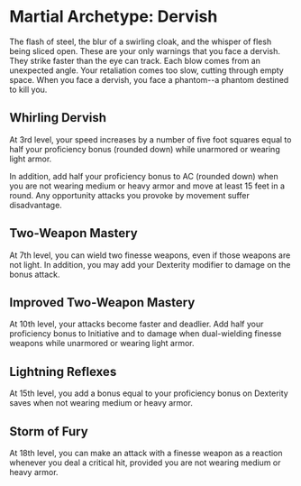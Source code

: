 # Martial Archetype: Dervish
The flash of steel, the blur of a swirling cloak, and the whisper of flesh being sliced open. These are your only warnings that you face a dervish. They strike faster than the eye can track. Each blow comes from an unexpected angle. Your retaliation comes too slow, cutting through empty space. When you face a dervish, you face a phantom--a phantom destined to kill you.

## Whirling Dervish
At 3rd level, your speed increases by a number of five foot squares equal to half your proficiency bonus (rounded down) while unarmored or wearing light armor.

In addition, add half your proficiency bonus to AC (rounded down) when you are not wearing medium or heavy armor and move at least 15 feet in a round. Any opportunity attacks you provoke by movement suffer disadvantage.

## Two-Weapon Mastery
At 7th level, you can wield two finesse weapons, even if those weapons are not light. In addition, you may add your Dexterity modifier to damage on the bonus attack.

## Improved Two-Weapon Mastery
At 10th level, your attacks become faster and deadlier. Add half your proficiency bonus to Initiative and to damage when dual-wielding finesse weapons while unarmored or wearing light armor. 

## Lightning Reflexes
At 15th level, you add a bonus equal to your proficiency bonus on Dexterity saves when not wearing medium or heavy armor.

## Storm of Fury
At 18th level, you can make an attack with a finesse weapon as a reaction whenever you deal a critical hit, provided you are not wearing medium or heavy armor.
